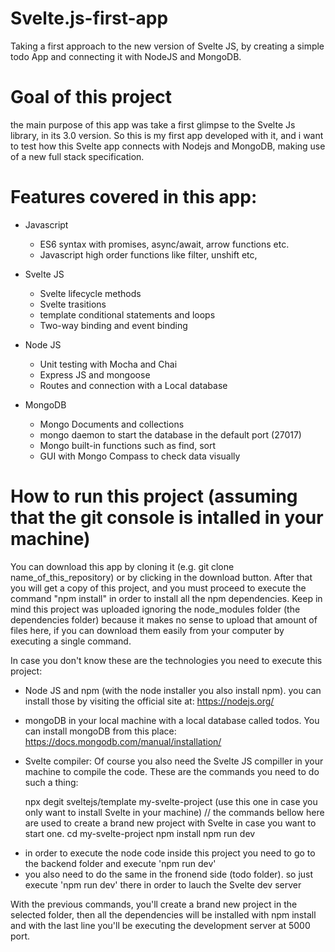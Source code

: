 # Svelte.js-first-app

Taking a first approach to the new version of Svelte JS, by creating a simple todo App and connecting it with NodeJS and MongoDB.

# Goal of this project

the main purpose of this app was take a first glimpse to the Svelte Js library, in its 3.0 version. So this is my first app developed with it, and i want to test how this Svelte app connects with Nodejs and MongoDB, making use of a new full stack specification.

# Features covered in this app:

 - Javascript
 
    + ES6 syntax with promises, async/await, arrow functions etc.
    + Javascript high order functions like filter, unshift etc,

 - Svelte JS
    
    + Svelte lifecycle methods
    + Svelte trasitions
    + template conditional statements and loops
    + Two-way binding and event binding
    
 - Node JS
 
    + Unit testing with Mocha and Chai
    + Express JS and mongoose
    + Routes and connection with a Local database
    
 - MongoDB
 
    + Mongo Documents and collections
    + mongo daemon to start the database in the default port (27017)
    + Mongo built-in functions such as find, sort
    + GUI with Mongo Compass to check data visually

 # How to run this project (assuming that the git console is intalled in your machine)
 
 You can download this app by cloning it (e.g. git clone name_of_this_repository) or by clicking in the download button. After that you will get a copy of this project, and you must proceed to execute the command "npm install" in order to install all the npm dependencies. Keep in mind this project was uploaded ignoring the node_modules folder (the dependencies folder) because it makes no sense to upload that amount of files here, if you can download them easily from your computer by executing a single command.
 
In case you don't know these are the technologies you need to execute this project:

 - Node JS and npm (with the node installer you also install npm). you can install those by visiting the official site at: https://nodejs.org/ 
 

- mongoDB in your local machine with a local database called todos. You can install mongoDB from this place: https://docs.mongodb.com/manual/installation/

- Svelte compiler: Of course you also need the Svelte JS compiller in your machine to compile the code. These are the commands you need to do such a thing: 

  npx degit sveltejs/template my-svelte-project (use this one in case you only want to install Svelte in your machine)
  // the commands bellow here are used to create a brand new project with Svelte in case you want to start one.
  cd my-svelte-project
  npm install
  npm run dev
  
 * in order to execute the node code inside this project you need to go to the backend folder and execute 'npm run dev'
 * you also need to do the same in the fronend side (todo folder). so just execute 'npm run dev' there in order to lauch the Svelte dev server
  
 With the previous commands, you'll create a brand new project in the selected folder, then all the dependencies will be installed with npm install and with the last line you'll be executing the development server at 5000 port. 
